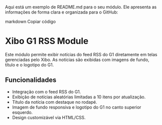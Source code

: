 
Aqui está um exemplo de README.md para o seu módulo. Ele apresenta as informações de forma clara e organizada para o GitHub:

markdown
Copiar código
# Xibo G1 RSS Module

Este módulo permite exibir notícias do feed RSS do G1 diretamente em telas gerenciadas pelo Xibo. As notícias são exibidas com imagens de fundo, título e o logotipo do G1.

## Funcionalidades

- Integração com o feed RSS do G1.
- Exibição de notícias aleatórias limitadas a 10 itens por atualização.
- Título da notícia com destaque no rodapé.
- Imagem de fundo responsiva e logotipo do G1 no canto superior esquerdo.
- Design customizável via HTML/CSS.

